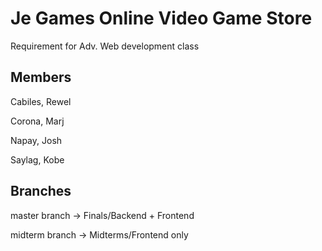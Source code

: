 # Je Games Online Video Game Store
Requirement for Adv. Web development class

## Members

Cabiles, Rewel

Corona, Marj

Napay, Josh

Saylag, Kobe

## Branches
master branch -> Finals/Backend + Frontend

midterm branch -> Midterms/Frontend only
